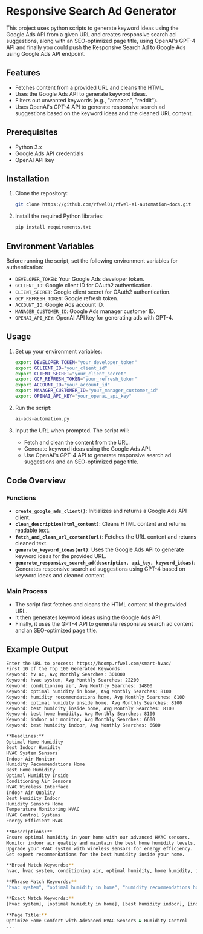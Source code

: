 # Responsive Search Ad Generator

This project uses python scripts to generate keyword ideas using the Google Ads API from a given URL and creates responsive search ad suggestions, along with an SEO-optimized page title, using OpenAI's GPT-4 API and finally you could push the Responsive Search Ad to Google Ads using Google Ads API endpoint.

## Features

- Fetches content from a provided URL and cleans the HTML.
- Uses the Google Ads API to generate keyword ideas.
- Filters out unwanted keywords (e.g., "amazon", "reddit").
- Uses OpenAI's GPT-4 API to generate responsive search ad suggestions based on the keyword ideas and the cleaned URL content.

## Prerequisites

- Python 3.x
- Google Ads API credentials
- OpenAI API key

## Installation

1. Clone the repository:
    ```bash
    git clone https://github.com/rfwel01/rfwel-ai-automation-docs.git
    ```

2. Install the required Python libraries:
    ```bash
    pip install requirements.txt
    ```

## Environment Variables

Before running the script, set the following environment variables for authentication:

- `DEVELOPER_TOKEN`: Your Google Ads developer token.
- `GCLIENT_ID`: Google client ID for OAuth2 authentication.
- `CLIENT_SECRET`: Google client secret for OAuth2 authentication.
- `GCP_REFRESH_TOKEN`: Google refresh token.
- `ACCOUNT_ID`: Google Ads account ID.
- `MANAGER_CUSTOMER_ID`: Google Ads manager customer ID.
- `OPENAI_API_KEY`: OpenAI API key for generating ads with GPT-4.

## Usage

1. Set up your environment variables:
    ```bash
    export DEVELOPER_TOKEN="your_developer_token"
    export GCLIENT_ID="your_client_id"
    export CLIENT_SECRET="your_client_secret"
    export GCP_REFRESH_TOKEN="your_refresh_token"
    export ACCOUNT_ID="your_account_id"
    export MANAGER_CUSTOMER_ID="your_manager_customer_id"
    export OPENAI_API_KEY="your_openai_api_key"
    ```

2. Run the script:
    ```bash
    ai-ads-automation.py
    ```

3. Input the URL when prompted. The script will:
   - Fetch and clean the content from the URL.
   - Generate keyword ideas using the Google Ads API.
   - Use OpenAI's GPT-4 API to generate responsive search ad suggestions and an SEO-optimized page title.

## Code Overview

### Functions

- **`create_google_ads_client()`**: Initializes and returns a Google Ads API client.
- **`clean_description(html_content)`**: Cleans HTML content and returns readable text.
- **`fetch_and_clean_url_content(url)`**: Fetches the URL content and returns cleaned text.
- **`generate_keyword_ideas(url)`**: Uses the Google Ads API to generate keyword ideas for the provided URL.
- **`generate_responsive_search_ad(description, api_key, keyword_ideas)`**: Generates responsive search ad suggestions using GPT-4 based on keyword ideas and cleaned content.

### Main Process

- The script first fetches and cleans the HTML content of the provided URL.
- It then generates keyword ideas using the Google Ads API.
- Finally, it uses the GPT-4 API to generate responsive search ad content and an SEO-optimized page title.

## Example Output

```bash
Enter the URL to process: https://hcomp.rfwel.com/smart-hvac/
First 10 of the Top 100 Generated Keywords:
Keyword: hv ac, Avg Monthly Searches: 301000
Keyword: hvac system, Avg Monthly Searches: 22200
Keyword: conditioning air, Avg Monthly Searches: 14800
Keyword: optimal humidity in home, Avg Monthly Searches: 8100
Keyword: humidity recommendations home, Avg Monthly Searches: 8100
Keyword: optimal humidity inside home, Avg Monthly Searches: 8100
Keyword: best humidity inside home, Avg Monthly Searches: 8100
Keyword: best home humidity, Avg Monthly Searches: 8100
Keyword: indoor air monitor, Avg Monthly Searches: 6600
Keyword: best humidity indoor, Avg Monthly Searches: 6600

**Headlines:**
Optimal Home Humidity
Best Indoor Humidity
HVAC System Sensors
Indoor Air Monitor
Humidity Recommendations Home
Best Home Humidity
Optimal Humidity Inside
Conditioning Air Sensors
HVAC Wireless Interface
Indoor Air Quality
Best Humidity Indoor
Humidity Sensors Home
Temperature Monitoring HVAC
HVAC Control Systems
Energy Efficient HVAC

**Descriptions:**
Ensure optimal humidity in your home with our advanced HVAC sensors.
Monitor indoor air quality and maintain the best home humidity levels.
Upgrade your HVAC system with wireless sensors for energy efficiency.
Get expert recommendations for the best humidity inside your home.

**Broad Match Keywords:**
hvac, hvac system, conditioning air, optimal humidity, home humidity, indoor air monitor, best humidity

**Phrase Match Keywords:**
"hvac system", "optimal humidity in home", "humidity recommendations home", "best home humidity", "indoor air monitor"

**Exact Match Keywords:**
[hvac system], [optimal humidity in home], [best humidity indoor], [indoor air monitor]

**Page Title:**
Optimize Home Comfort with Advanced HVAC Sensors & Humidity Control
...
```

